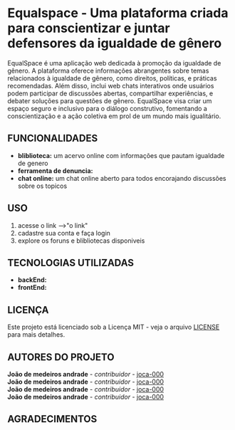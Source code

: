 # Equalspace - Uma plataforma criada para conscientizar e juntar defensores da igualdade de gênero

EqualSpace é uma aplicação web dedicada à promoção da igualdade de gênero. A plataforma oferece informações abrangentes sobre temas relacionados à igualdade de gênero, como direitos, políticas, e práticas recomendadas. Além disso, inclui web chats interativos onde usuários podem participar de discussões abertas, compartilhar experiências, e debater soluções para questões de gênero. EqualSpace visa criar um espaço seguro e inclusivo para o diálogo construtivo, fomentando a conscientização e a ação coletiva em prol de um mundo mais igualitário.

## FUNCIONALIDADES

- **bliblioteca:** um acervo online com informações que pautam igualdade de genero
- **ferramenta de denuncia:** 
- **chat online:** um chat online aberto para todos encorajando discussões sobre os topicos

## USO

1. acesse o link -->"o link"
2. cadastre sua conta e faça login
3. explore os foruns e blibliotecas disponiveis

## TECNOLOGIAS UTILIZADAS

- **backEnd:**
- **frontEnd:**

## LICENÇA

Este projeto está licenciado sob a Licença MIT - veja o arquivo [LICENSE](LICENSE) para mais detalhes.

## AUTORES DO PROJETO

**João de medeiros andrade** - *contribuidor* - [joca-000](https://github.com/joca-000)\
**João de medeiros andrade** - *contribuidor* - [joca-000](https://github.com/joca-000)\
**João de medeiros andrade** - *contribuidor* - [joca-000](https://github.com/joca-000)\
**João de medeiros andrade** - *contribuidor* - [joca-000](https://github.com/joca-000)

## AGRADECIMENTOS

